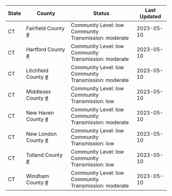 State | County | Status | Last Updated
--- | --- | --- | --- 
CT | Fairfield County <a href="#fairfield_county">#</a> | <a name="fairfield_county"></a>Community Level: low<br/>Community Transmission: moderate | 2023-05-10
CT | Hartford County <a href="#hartford_county">#</a> | <a name="hartford_county"></a>Community Level: low<br/>Community Transmission: moderate | 2023-05-10
CT | Litchfield County <a href="#litchfield_county">#</a> | <a name="litchfield_county"></a>Community Level: low<br/>Community Transmission: moderate | 2023-05-10
CT | Middlesex County <a href="#middlesex_county">#</a> | <a name="middlesex_county"></a>Community Level: low<br/>Community Transmission: low | 2023-05-10
CT | New Haven County <a href="#new_haven_county">#</a> | <a name="new_haven_county"></a>Community Level: low<br/>Community Transmission: moderate | 2023-05-10
CT | New London County <a href="#new_london_county">#</a> | <a name="new_london_county"></a>Community Level: low<br/>Community Transmission: low | 2023-05-10
CT | Tolland County <a href="#tolland_county">#</a> | <a name="tolland_county"></a>Community Level: low<br/>Community Transmission: low | 2023-05-10
CT | Windham County <a href="#windham_county">#</a> | <a name="windham_county"></a>Community Level: low<br/>Community Transmission: moderate | 2023-05-10

